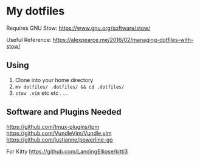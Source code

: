 # My dotfiles
Requires GNU Stow: https://www.gnu.org/software/stow/

Useful Reference: https://alexpearce.me/2016/02/managing-dotfiles-with-stow/

## Using
1. Clone into your home directory
2. `mv dotfiles/ .dotfiles/ && cd .dotfiles/`
3. `stow .vim` etc etc . . .

## Software and Plugins Needed
https://github.com/tmux-plugins/tpm
https://github.com/VundleVim/Vundle.vim
https://github.com/justjanne/powerline-go

For Kitty
https://github.com/LandingEllipse/kitti3
